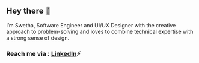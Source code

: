 ## Hey there 👋

I’m Swetha, Software Engineer and UI/UX Designer with the creative approach to problem-solving and loves to combine technical expertise with a strong sense of design. 

### Reach me via : [LinkedIn](https://www.linkedin.com/in/iamswethaa)⚡

<!--
**iamswethaa/iamswethaa** is a ✨ _special_ ✨ repository because its `README.md` (this file) appears on your GitHub profile.

Here are some ideas to get you started:

- 🔭 I’m currently working on ...
- 🌱 I’m currently learning ...
- 👯 I’m looking to collaborate on ...
- 🤔 I’m looking for help with ...
- 💬 Ask me about ...
- 📫 How to reach me: ...
- 😄 Pronouns: ...
- ⚡ Fun fact: ...
-->
